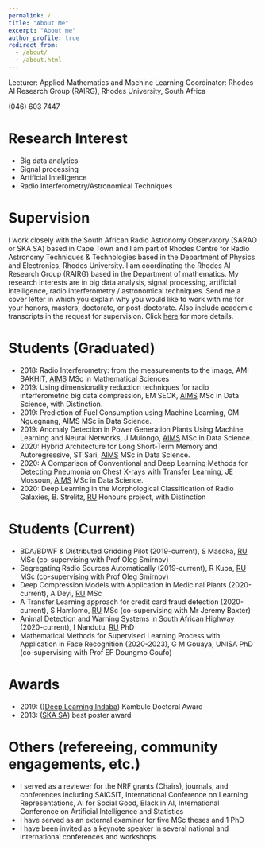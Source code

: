 ```yaml
---
permalink: /
title: "About Me"
excerpt: "About me"
author_profile: true
redirect_from:
  - /about/
  - /about.html
---
```


Lecturer: Applied Mathematics and Machine Learning Coordinator: Rhodes AI Research Group (RAIRG), Rhodes University, South Africa

(046) 603 7447

Research Interest
====
- Big data analytics
- Signal processing
- Artificial Intelligence
- Radio Interferometry/Astronomical Techniques



Supervision
======
I work closely with the South African Radio Astronomy Observatory (SARAO or SKA SA) based in Cape Town and  I am part of Rhodes Centre for Radio Astronomy Techniques & Technologies based in the Department of Physics and Electronics, Rhodes University.  I am coordinating the Rhodes AI Research Group (RAIRG) based in the Department of mathematics. My research interests are in big data analysis, signal processing, artificial intelligence, radio interferometry / astronomical techniques. Send me a cover letter in which you explain why you would like to work with me for your honors, masters, doctorate, or post-doctorate. Also include academic transcripts in the request for supervision. Click [here](https://www.ru.ac.za/mathematics/research/artificialintelligenceresearchgroupairg/) for more details.



Students (Graduated)
=====
- 2018: Radio Interferometry: from the measurements to the image, AMI BAKHIT,  [AIMS](https://www.aims.ac.za/) MSc in Mathematical Sciences
- 2019: Using dimensionality reduction techniques for radio interferometric big data compression, EM SECK, [AIMS](https://www.aims.ac.za/) MSc in Data Science, with Distinction.
- 2019: Prediction of Fuel Consumption using Machine Learning, GM Nguegnang, AIMS MSc in Data Science.
- 2019: Anomaly Detection in Power Generation Plants Using Machine Learning and Neural Networks, J Mulongo, [AIMS](https://www.aims.ac.za/) MSc in Data Science.
- 2020: Hybrid Architecture for Long Short-Term Memory and Autoregressive, ST Sari, [AIMS](https://www.aims.ac.za/) MSc in Data Science.
- 2020: A Comparison of Conventional and Deep Learning Methods for Detecting Pneumonia on Chest X-rays with Transfer Learning, JE Mossoun, [AIMS](https://www.aims.ac.za/) MSc in Data Science.
- 2020: Deep Learning in the Morphological Classification of Radio Galaxies, B. Strelitz, [RU](https://www.ru.ac.za/) Honours project, with Distinction

Students (Current)
=====
- BDA/BDWF & Distributed Gridding Pilot (2019-current),  S Masoka, [RU](https://www.ru.ac.za/) MSc (co-supervising with Prof Oleg Smirnov)
- Segregating Radio Sources Automatically (2019-current), R Kupa, [RU](https://www.ru.ac.za/) MSc  (co-supervising with Prof Oleg Smirnov)
- Deep Compression Models with Application in Medicinal Plants (2020-current), A Deyi, [RU](https://www.ru.ac.za/) MSc
- A Transfer Learning approach for credit card fraud detection (2020-current), S Hamlomo, [RU](https://www.ru.ac.za/) MSc (co-supervising with Mr Jeremy Baxter)
- Animal Detection and Warning Systems in South African Highway (2020-current), I Nandutu, [RU](https://www.ru.ac.za/) PhD
- Mathematical Methods for Supervised Learning Process with Application in Face Recognition (2020-2023), G M Gouaya, UNISA PhD (co-supervising with Prof EF Doungmo Goufo)

Awards
=====
- 2019: ()[Deep Learning Indaba](http://www.deeplearningindaba.com/blog/outcomes-of-2019-kambule-and-maathai-awards)) Kambule Doctoral Award
- 2013: ([SKA SA](https://www.sarao.ac.za/)) best poster award

Others (refereeing, community engagements, etc.)
=====
- I served as a reviewer for the NRF grants (Chairs), journals, and conferences including SAICSIT, International Conference on Learning Representations, AI for Social Good,  Black in AI,  International Conference on Artificial Intelligence and Statistics
- I have served as an external examiner for five MSc theses and 1 PhD
- I have been invited as a keynote speaker in several national and international conferences and workshops